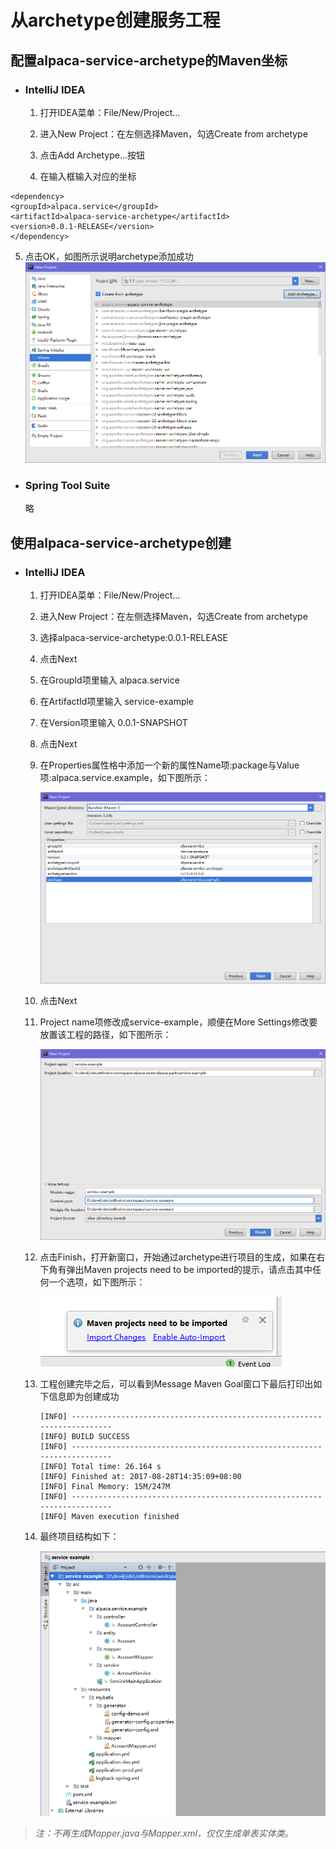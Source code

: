 # 从archetype创建服务工程

## 配置alpaca-service-archetype的Maven坐标

* ### IntelliJ IDEA

  1. 打开IDEA菜单：File/New/Project...

  2. 进入New Project：在左侧选择Maven，勾选Create from archetype

  3. 点击Add Archetype...按钮

  4. 在输入框输入对应的坐标
 ```
 <dependency>
 <groupId>alpaca.service</groupId>
 <artifactId>alpaca-service-archetype</artifactId>
 <version>0.0.1-RELEASE</version>
 </dependency>
 ```

  5. 点击OK，如图所示说明archetype添加成功
     ![image](/cn/park/images/new_project_maven_add_archetype.png)
* ### Spring Tool Suite

  略

## 使用alpaca-service-archetype创建

* ### IntelliJ IDEA

  1. 打开IDEA菜单：File/New/Project...

  2. 进入New Project：在左侧选择Maven，勾选Create from archetype

  3. 选择alpaca-service-archetype:0.0.1-RELEASE

  4. 点击Next

  5. 在GroupId项里输入 alpaca.service

  6. 在ArtifactId项里输入 service-example

  7. 在Version项里输入 0.0.1-SNAPSHOT

  8. 点击Next

  9. 在Properties属性格中添加一个新的属性Name项:package与Value项:alpaca.service.example，如下图所示：

     ![image](/cn/park/images/new_project_maven_add_package.png)

  10. 点击Next

  11. Project name项修改成service-example，顺便在More Settings修改要放置该工程的路径，如下图所示：

      ![image](/cn/park/images/new_project_more_settings.png)

  12. 点击Finish，打开新窗口，开始通过archetype进行项目的生成，如果在右下角有弹出Maven projects need to be imported的提示，请点击其中任何一个选项，如下图所示：

      ![image](/cn/park/images/import_changes.png)

  13. 工程创建完毕之后，可以看到Message Maven Goal窗口下最后打印出如下信息即为创建成功

      ```
      [INFO] ------------------------------------------------------------------------
      [INFO] BUILD SUCCESS
      [INFO] ------------------------------------------------------------------------
      [INFO] Total time: 26.164 s
      [INFO] Finished at: 2017-08-28T14:35:09+08:00
      [INFO] Final Memory: 15M/247M
      [INFO] ------------------------------------------------------------------------
      [INFO] Maven execution finished
      ```

  14. 最终项目结构如下：

      ![image](/cn/park/images/project_info.png)


> _注：不再生成*Mapper.java与*Mapper.xml，仅仅生成单表实体类。_

